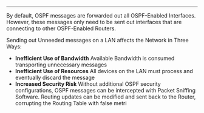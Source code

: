 
---
By default, OSPF messages are forwarded out all OSPF-Enabled Interfaces.
However, these messages only need to be sent out interfaces that are connecting to other OSPF-Enabled Routers.

Sending out Unneeded messages on a LAN affects the Network in Three Ways:
- **Inefficient Use of Bandwidth**
  Available Bandwidth is consumed transporting unnecessary messages
- **Inefficient Use of Resources**
  All devices on the LAN must process and eventually discard the message
- **Increased Security Risk**
  Without additional OSPF security configurations, OSPF messages can be intercepted with Packet Sniffing Software.
  Routing updates can be modified and sent back to the Router, corrupting the Routing Table with false metri